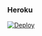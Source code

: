 ### Heroku
[![Deploy](https://www.herokucdn.com/deploy/button.svg)](https://heroku.com/deploy?template=https://github.com/Garmedia23/bot8) 
